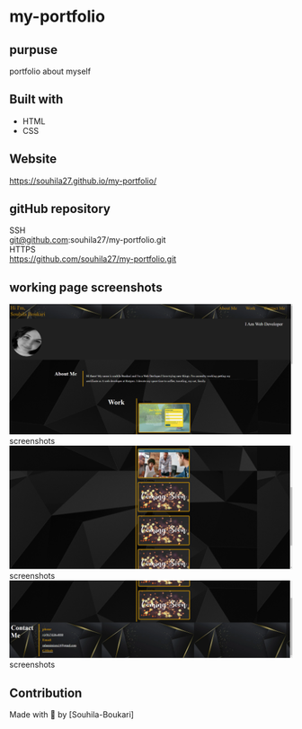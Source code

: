 # my-portfolio

## purpuse
 portfolio about myself

## Built with
* HTML
* CSS

## Website
https://souhila27.github.io/my-portfolio/

## gitHub repository
 SSH</br>
git@github.com:souhila27/my-portfolio.git</br>
HTTPS</br>
https://github.com/souhila27/my-portfolio.git


## working page screenshots 
<img src="./assets/images/screenshot1.png">screenshots</img>
<img src="./assets/images/screenshot2.png">screenshots</img>
<img src="./assets/images/screenshot3.png">screenshots</img>


## Contribution
Made with 💖 by [Souhila-Boukari]
